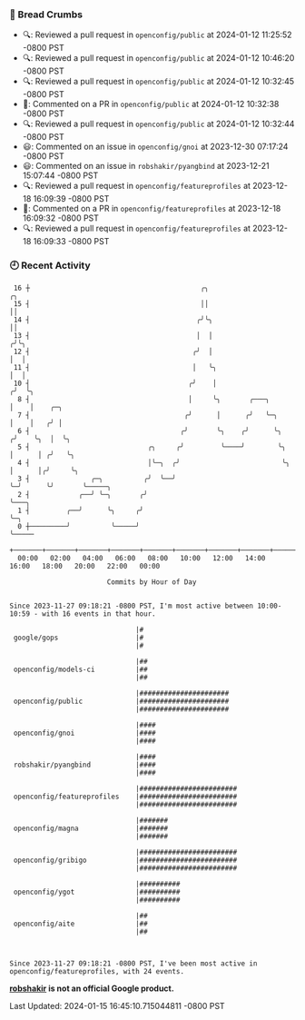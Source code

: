 ### 🍞 Bread Crumbs

 * 🔍: Reviewed a pull request in  `openconfig/public` at 2024-01-12 11:25:52 -0800 PST
 * 🔍: Reviewed a pull request in  `openconfig/public` at 2024-01-12 10:46:20 -0800 PST
 * 🔍: Reviewed a pull request in  `openconfig/public` at 2024-01-12 10:32:45 -0800 PST
 * 💬: Commented on a PR in  `openconfig/public` at 2024-01-12 10:32:38 -0800 PST
 * 🔍: Reviewed a pull request in  `openconfig/public` at 2024-01-12 10:32:44 -0800 PST
 * 😃: Commented on an issue in `openconfig/gnoi` at 2023-12-30 07:17:24 -0800 PST
 * 😃: Commented on an issue in `robshakir/pyangbind` at 2023-12-21 15:07:44 -0800 PST
 * 🔍: Reviewed a pull request in  `openconfig/featureprofiles` at 2023-12-18 16:09:39 -0800 PST
 * 💬: Commented on a PR in  `openconfig/featureprofiles` at 2023-12-18 16:09:32 -0800 PST
 * 🔍: Reviewed a pull request in  `openconfig/featureprofiles` at 2023-12-18 16:09:33 -0800 PST

### 🕘 Recent Activity
```
 16 ┼                                          ╭╮                        ╭╮
 15 ┤                                          ││                        ││
 14 ┤                                         ╭╯╰╮                       ││
 13 ┤                                         │  │                      ╭╯╰╮
 12 ┤                                        ╭╯  │                      │  │
 11 ┤                                        │   ╰╮                     │  │
 10 ┤                                       ╭╯    │                    ╭╯  ╰╮
  8 ┤                                       │     ╰╮       ╭───╮       │    │    ╭─╮
  7 ┤                                      ╭╯      │      ╭╯   ╰─╮     │    │   ╭╯ │
  6 ┤                                     ╭╯       ╰╮    ╭╯      ╰╮   ╭╯    ╰╮  │  ╰╮
  5 ┤                             ╭╮     ╭╯         ╰────╯        ╰╮  │      │ ╭╯   ╰╮
  4 ┤                             │╰─╮  ╭╯                         ╰╮ │      │╭╯     ╰╮
  3 ┤               ╭─╮          ╭╯  ╰──╯                           ╰─╯      ╰╯       ╰─────╮
  2 ┤            ╭──╯ ╰─╮       ╭╯                                                          ╰───╮
  1 ┤         ╭──╯      ╰╮     ╭╯                                                               ╰─╮
  0 ┼─────────╯          ╰─────╯                                                                  ╰─────
    +───────+───────+───────+───────+───────+───────+───────+───────+───────+───────+───────+───────+────
  00:00   02:00   04:00   06:00   08:00   10:00   12:00   14:00   16:00   18:00   20:00   22:00   00:00   

						Commits by Hour of Day


Since 2023-11-27 09:18:21 -0800 PST, I'm most active between 10:00-10:59 - with 16 events in that hour.

```



```
                               |#
 google/gops                   |#
                               |#

                               |##
 openconfig/models-ci          |##
                               |##

                               |######################
 openconfig/public             |######################
                               |######################

                               |####
 openconfig/gnoi               |####
                               |####

                               |####
 robshakir/pyangbind           |####
                               |####

                               |########################
 openconfig/featureprofiles    |########################
                               |########################

                               |#######
 openconfig/magna              |#######
                               |#######

                               |########################
 openconfig/gribigo            |########################
                               |########################

                               |##########
 openconfig/ygot               |##########
                               |##########

                               |##
 openconfig/aite               |##
                               |##



Since 2023-11-27 09:18:21 -0800 PST, I've been most active in openconfig/featureprofiles, with 24 events.

```
**[robshakir](mailto:robjs@google.com) is not an official Google product.**  


Last Updated: 2024-01-15 16:45:10.715044811 -0800 PST
